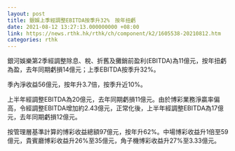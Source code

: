 ```yaml
---
layout: post
title: 銀娛上季經調整EBITDA按季升32%　按年扭虧
date: 2021-08-12 13:27:13.000000000 +08:00
link: https://news.rthk.hk/rthk/ch/component/k2/1605538-20210812.htm
categories: rthk
---
```


銀河娛樂第2季經調整除息、稅、折舊及攤銷前盈利(EBITDA)為11億元，按年扭虧為盈，去年同期虧損14億元；上季EBITDA按季升32%。

季內淨收益56億元，按年升3.7倍，按季升近10%。

上半年經調整EBITDA為20億元，去年同期虧損11億元。由於博彩業務淨贏率偏高，令經調整EBITDA增加約2.43億元，正常化後，上半年經調整EBITDA為17億元，去年同期虧損12億元。

按管理層基準計算的博彩收益總額97億元，按年升62%。中場博彩收益升1倍至59億元，貴賓廳博彩收益升26%至35億元，角子機博彩收益升27%至3.33億元。
